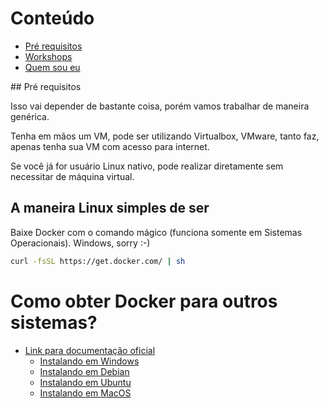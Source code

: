 # Conteúdo

- [Pré requisitos](#pre-requisitos)
- [Workshops](#workshops)
- [Quem sou eu](quem-sou-eu)

<a name="pre-requisitos">
## Pré requisitos

Isso vai depender de bastante coisa, porém vamos trabalhar de maneira genérica.

Tenha em mãos um VM, pode ser utilizando Virtualbox, VMware, tanto faz, apenas tenha sua VM com acesso para internet.

Se você já for usuário Linux nativo, pode realizar diretamente sem necessitar de máquina virtual.


<a name="maneira-linux-simples-de-ser"></a>
## A maneira Linux simples de ser

Baixe Docker com o comando mágico (funciona somente em Sistemas Operacionais). Windows, sorry :-)

```bash
curl -fsSL https://get.docker.com/ | sh
```

<a name="como-obter-docker"></a>
# Como obter Docker para outros sistemas?

- [Link para documentação oficial](https://docs.docker.com/install/)
    - [Instalando em Windows](https://docs.docker.com/docker-for-windows/install/)
    - [Instalando em Debian](https://docs.docker.com/install/linux/docker-ce/debian/)
    - [Instalando em Ubuntu](https://docs.docker.com/install/linux/docker-ce/ubuntu/)
    - [Instalando em MacOS](https://docs.docker.com/docker-for-mac/install/)

